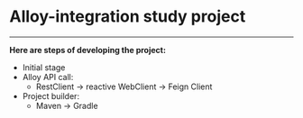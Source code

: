 # Alloy-integration study project

___

**Here are steps of developing the project:**

* Initial stage
* Alloy API call:
    * RestClient -> reactive WebClient ->  Feign Client
* Project builder:
    * Maven -> Gradle